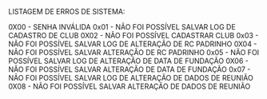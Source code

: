 LISTAGEM DE ERROS DE SISTEMA:

0X00 - SENHA INVÁLIDA
0x01 - NÃO FOI POSSÍVEL SALVAR LOG DE CADASTRO DE CLUB
0X02 - NÃO FOI POSSÍVEL CADASTRAR CLUB
0x03 - NÃO FOI POSSÍVEL SALVAR LOG DE ALTERAÇÃO DE RC PADRINHO
0X04 - NÃO FOI POSSÍVEL SALVAR ALTERAÇÃO DE RC PADRINHO
0x05 - NÃO FOI POSSÍVEL SALVAR LOG DE ALTERAÇÃO DE DATA DE FUNDAÇÃO
0X06 - NÃO FOI POSSÍVEL SALVAR ALTERAÇÃO DE DATA DE FUNDAÇÃO
0x07 - NÃO FOI POSSÍVEL SALVAR LOG DE ALTERAÇÃO DE DADOS DE REUNIÃO
0X08 - NÃO FOI POSSÍVEL SALVAR ALTERAÇÃO DE DADOS DE REUNIÃO
